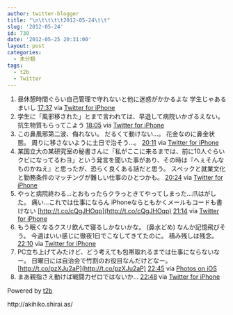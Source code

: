 ```yaml
---
author: twitter-blogger
title: "\n\t\t\t\t2012-05-24\t\t"
slug: '2012-05-24'
id: 730
date: '2012-05-25 20:31:00'
layout: post
categories:
  - 未分類
tags:
  - t2b
  - Twitter
---
```


<div xmlns:georss="http://www.georss.org/georss">

1.  <span><span>昼休憩時間ぐらい自己管理で守れないと他に迷惑がかかるよな 学生じゃあるまいし</span> <span>[<span>17:37</span>](http://twitter.com/o_ob/status/205880219876335616) <span>via [Twitter for iPhone](http://twitter.com/#!/download/iphone)</span></span></span>
2.  <span><span>学生に「風邪移された」とまで言われては、早退して病院いかざるえない。 抗生物質もらってこよう</span> <span>[<span>18:05</span>](http://twitter.com/o_ob/status/205887324188459009) <span>via [Twitter for iPhone](http://twitter.com/#!/download/iphone)</span></span></span>
3.  <span><span>この鼻風邪第二波、侮れない。 だるくて動けない...。 花金なのに鼻金状態。 周りに移さないように土日で治そう...。</span> <span>[<span>20:11</span>](http://twitter.com/o_ob/status/205918880634376192) <span>via [Twitter for iPhone](http://twitter.com/#!/download/iphone)</span></span></span>
4.  <span><span>某国立大の某研究室の秘書さんに「私がここに来るまでは、前に10人ぐらいクビになってるわヨ」という発言を聞いた事があり、その時は『へぇそんなものかねえ』と思ったが、恐らく良くある話だと思う。 スペックと就業文化と勤務条件のマッチングが難しい仕事のひとつかも。</span> <span>[<span>20:24</span>](http://twitter.com/o_ob/status/205922395838615552) <span>via [Twitter for iPhone](http://twitter.com/#!/download/iphone)</span></span></span>
5.  <span><span>やっと病院終わる...とおもったらクラっときてやってしまった...爪はがした。 痛い...これでは仕事にならん iPhoneならともかくメールもコードも書けない [http://t.co/cQgJHOqp](http://t.co/cQgJHOqp)</span> <span>[<span>21:14</span>](http://twitter.com/o_ob/status/205934882185154560) <span>via [Twitter for iPhone](http://twitter.com/#!/download/iphone)</span></span></span>
6.  <span><span>もう眠くなるクスリ飲んで寝るしかないかな。 (鼻水どめ) なんか記憶飛びそう。 今週はいい感じに徹夜1日でこなしてきてたのに。 積み残しは残念。</span> <span>[<span>22:10</span>](http://twitter.com/o_ob/status/205948882851610624) <span>via [Twitter for iPhone](http://twitter.com/#!/download/iphone)</span></span></span>
7.  <span><span>PC立ち上げてみたけど、どう考えても包帯取れるまでは仕事にならないなー。 日曜日には自治会で竹割のお役目なんだけどなー。 [http://t.co/pzXJu2aP](http://t.co/pzXJu2aP)</span> <span>[<span>22:45</span>](http://twitter.com/o_ob/status/205957654026272769) <span>via [Photos on iOS](http://www.apple.com)</span></span></span>
8.  <span><span>まあ親指さえ動けば戦闘力ゼロではないか...</span> <span>[<span>22:48</span>](http://twitter.com/o_ob/status/205958594682830848) <span>via [Twitter for iPhone](http://twitter.com/#!/download/iphone)</span></span></span>

</div>

Powered by [t2b](http://t2b.utilz.jp/)

<div>http://akihiko.shirai.as/</div>